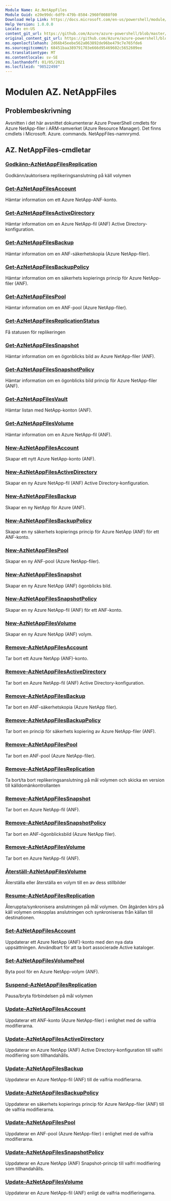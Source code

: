 ```yaml
---
Module Name: Az.NetAppFiles
Module Guid: e20e99dc-6df9-479b-8504-2960f0088f00
Download Help Link: https://docs.microsoft.com/en-us/powershell/module/az.netappfiles
Help Version: 1.0.0.0
Locale: en-US
content_git_url: https://github.com/Azure/azure-powershell/blob/master/src/NetAppFiles/NetAppFiles/help/Az.NetAppFiles.md
original_content_git_url: https://github.com/Azure/azure-powershell/blob/master/src/NetAppFiles/NetAppFiles/help/Az.NetAppFiles.md
ms.openlocfilehash: 2d66b45eebe562a063892de96be479c7e765fde6
ms.sourcegitcommit: 68451baa389791703e666d95469602c5652609ee
ms.translationtype: MT
ms.contentlocale: sv-SE
ms.lasthandoff: 01/05/2021
ms.locfileid: "98522498"
---
```

# Modulen AZ. NetAppFiles
## Problembeskrivning
Avsnitten i det här avsnittet dokumenterar Azure PowerShell cmdlets för Azure NetApp-filer i ARM-ramverket (Azure Resource Manager). Det finns cmdlets i Microsoft. Azure. commands. NetAppFiles-namnrymd.

## AZ. NetAppFiles-cmdletar
### [Godkänn-AzNetAppFilesReplication](Approve-AzNetAppFilesReplication.md)
Godkänn/auktorisera replikeringsanslutning på käll volymen

### [Get-AzNetAppFilesAccount](Get-AzNetAppFilesAccount.md)
Hämtar information om ett Azure NetApp-ANF-konto.

### [Get-AzNetAppFilesActiveDirectory](Get-AzNetAppFilesActiveDirectory.md)
Hämtar information om en Azure NetApp-fil (ANF) Active Directory-konfiguration.

### [Get-AzNetAppFilesBackup](Get-AzNetAppFilesBackup.md)
Hämtar information om en ANF-säkerhetskopia (Azure NetApp-filer).

### [Get-AzNetAppFilesBackupPolicy](Get-AzNetAppFilesBackupPolicy.md)
Hämtar information om en säkerhets kopierings princip för Azure NetApp-filer (ANF).

### [Get-AzNetAppFilesPool](Get-AzNetAppFilesPool.md)
Hämtar information om en ANF-pool (Azure NetApp-filer).

### [Get-AzNetAppFilesReplicationStatus](Get-AzNetAppFilesReplicationStatus.md)
Få statusen för replikeringen

### [Get-AzNetAppFilesSnapshot](Get-AzNetAppFilesSnapshot.md)
Hämtar information om en ögonblicks bild av Azure NetApp-filer (ANF).

### [Get-AzNetAppFilesSnapshotPolicy](Get-AzNetAppFilesSnapshotPolicy.md)
Hämtar information om en ögonblicks bild princip för Azure NetApp-filer (ANF).

### [Get-AzNetAppFilesVault](Get-AzNetAppFilesVault.md)
Hämtar listan med NetApp-konton (ANF).

### [Get-AzNetAppFilesVolume](Get-AzNetAppFilesVolume.md)
Hämtar information om en Azure NetApp-fil (ANF).

### [New-AzNetAppFilesAccount](New-AzNetAppFilesAccount.md)
Skapar ett nytt Azure NetApp-konto (ANF).

### [New-AzNetAppFilesActiveDirectory](New-AzNetAppFilesActiveDirectory.md)
Skapar en ny Azure NetApp-fil (ANF) Active Directory-konfiguration.

### [New-AzNetAppFilesBackup](New-AzNetAppFilesBackup.md)
Skapar en ny NetApp för Azure (ANF).

### [New-AzNetAppFilesBackupPolicy](New-AzNetAppFilesBackupPolicy.md)
Skapar en ny säkerhets kopierings princip för Azure NetApp (ANF) för ett ANF-konto.

### [New-AzNetAppFilesPool](New-AzNetAppFilesPool.md)
Skapar en ny ANF-pool (Azure NetApp-filer).

### [New-AzNetAppFilesSnapshot](New-AzNetAppFilesSnapshot.md)
Skapar en ny Azure NetApp (ANF) ögonblicks bild.

### [New-AzNetAppFilesSnapshotPolicy](New-AzNetAppFilesSnapshotPolicy.md)
Skapar en ny Azure NetApp-fil (ANF) för ett ANF-konto.

### [New-AzNetAppFilesVolume](New-AzNetAppFilesVolume.md)
Skapar en ny Azure NetApp (ANF) volym.

### [Remove-AzNetAppFilesAccount](Remove-AzNetAppFilesAccount.md)
Tar bort ett Azure NetApp (ANF)-konto.

### [Remove-AzNetAppFilesActiveDirectory](Remove-AzNetAppFilesActiveDirectory.md)
Tar bort en Azure NetApp-fil (ANF) Active Directory-konfiguration.

### [Remove-AzNetAppFilesBackup](Remove-AzNetAppFilesBackup.md)
Tar bort en ANF-säkerhetskopia (Azure NetApp filer).

### [Remove-AzNetAppFilesBackupPolicy](Remove-AzNetAppFilesBackupPolicy.md)
Tar bort en princip för säkerhets kopiering av Azure NetApp-filer (ANF).

### [Remove-AzNetAppFilesPool](Remove-AzNetAppFilesPool.md)
Tar bort en ANF-pool (Azure NetApp-filer).

### [Remove-AzNetAppFilesReplication](Remove-AzNetAppFilesReplication.md)
Ta bort/ta bort replikeringsanslutning på mål volymen och skicka en version till källdomänkontrollanten

### [Remove-AzNetAppFilesSnapshot](Remove-AzNetAppFilesSnapshot.md)
Tar bort en Azure NetApp-fil (ANF).

### [Remove-AzNetAppFilesSnapshotPolicy](Remove-AzNetAppFilesSnapshotPolicy.md)
Tar bort en ANF-ögonblicksbild (Azure NetApp filer).

### [Remove-AzNetAppFilesVolume](Remove-AzNetAppFilesVolume.md)
Tar bort en Azure NetApp-fil (ANF).

### [Återställ-AzNetAppFilesVolume](Restore-AzNetAppFilesVolume.md)
Återställa eller återställa en volym till en av dess stillbilder

### [Resume-AzNetAppFilesReplication](Resume-AzNetAppFilesReplication.md)
Återuppta/synkronisera anslutningen på mål volymen. Om åtgärden körs på käll volymen omkopplas anslutningen och synkroniseras från källan till destinationen.

### [Set-AzNetAppFilesAccount](Set-AzNetAppFilesAccount.md)
Uppdaterar ett Azure NetApp (ANF)-konto med den nya data uppsättningen. Användbart för att ta bort associerade Active kataloger.

### [Set-AzNetAppFilesVolumePool](Set-AzNetAppFilesVolumePool.md)
Byta pool för en Azure NetApp-volym (ANF).

### [Suspend-AzNetAppFilesReplication](Suspend-AzNetAppFilesReplication.md)
Pausa/bryta förbindelsen på mål volymen

### [Update-AzNetAppFilesAccount](Update-AzNetAppFilesAccount.md)
Uppdaterar ett ANF-konto (Azure NetApp-filer) i enlighet med de valfria modifierarna.

### [Update-AzNetAppFilesActiveDirectory](Update-AzNetAppFilesActiveDirectory.md)
Uppdaterar en Azure NetApp (ANF) Active Directory-konfiguration till valfri modifiering som tillhandahålls.

### [Update-AzNetAppFilesBackup](Update-AzNetAppFilesBackup.md)
Uppdaterar en Azure NetApp-fil (ANF) till de valfria modifierarna.

### [Update-AzNetAppFilesBackupPolicy](Update-AzNetAppFilesBackupPolicy.md)
Uppdaterar en säkerhets kopierings princip för Azure NetApp-filer (ANF) till de valfria modifierarna.

### [Update-AzNetAppFilesPool](Update-AzNetAppFilesPool.md)
Uppdaterar en ANF-pool (Azure NetApp-filer) i enlighet med de valfria modifierarna.

### [Update-AzNetAppFilesSnapshotPolicy](Update-AzNetAppFilesSnapshotPolicy.md)
Uppdaterar en Azure NetApp (ANF) Snapshot-princip till valfri modifiering som tillhandahålls.

### [Update-AzNetAppFilesVolume](Update-AzNetAppFilesVolume.md)
Uppdaterar en Azure NetApp-fil (ANF) enligt de valfria modifieringarna.

